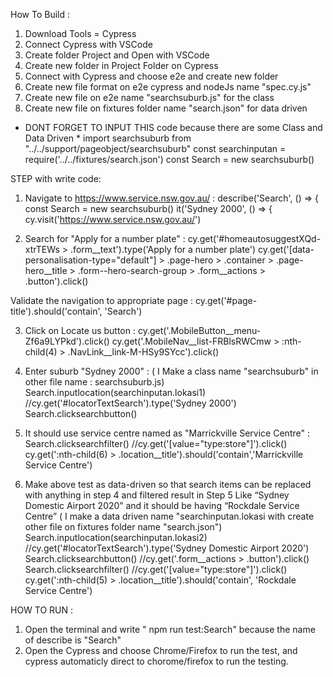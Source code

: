 How To Build :
1. Download Tools = Cypress
2. Connect Cypress with VSCode
3. Create folder Project and Open with VSCode
4. Create new folder in Project Folder on Cypress
5. Connect with Cypress and choose e2e and create new folder
6. Create new file format on e2e cypress and nodeJs name "spec.cy.js"
7. Create new file on e2e name "searchsuburb.js" for the class
8. Create new file on fixtures folder name "search.json" for data driven

* DONT FORGET TO INPUT THIS code because there are some Class and Data Driven *
import searchsuburb from "../../support/pageobject/searchsuburb" 
const searchinputan = require('../../fixtures/search.json')
  const Search = new searchsuburb()

STEP with write code:
1. Navigate to https://www.service.nsw.gov.au/  :
describe('Search', () => {
  const Search = new searchsuburb()
  it('Sydney 2000', () => {
    cy.visit('https://www.service.nsw.gov.au/')

2. Search for "Apply for a number plate"  :
cy.get('#homeautosuggestXQd-xtrTEWs > .form__text').type('Apply for a number plate')
    cy.get('[data-personalisation-type="default"] > .page-hero > .container > .page-hero__title > .form--hero-search-group > .form__actions > .button').click()

  Validate the navigation to appropriate page :
  cy.get('#page-title').should('contain', 'Search')

3. Click on Locate us button :
cy.get('.MobileButton__menu-Zf6a9LYPkd').click()
    cy.get('.MobileNav__list-FRBlsRWCmw > :nth-child(4) > .NavLink__link-M-HSy9SYcc').click()

4. Enter suburb "Sydney 2000" : ( I Make a class name "searchsuburb" in other file name : searchsuburb.js)
Search.inputlocation(searchinputan.lokasi1)
    //cy.get('#locatorTextSearch').type('Sydney 2000')
    Search.clicksearchbutton()

5. It should use service centre named as "Marrickville Service Centre" :
Search.clicksearchfilter()
    //cy.get('[value="type:store"]').click()
    cy.get(':nth-child(6) > .location__title').should('contain','Marrickville Service Centre')

6. Make above test as data-driven so that search items can be replaced with anything in step 4 and filtered result in Step 5 
Like “Sydney Domestic Airport 2020” and it should be having “Rockdale Service Centre” 
( I make a data driven name "searchinputan.lokasi with create other file on fixtures folder name "search.json")
Search.inputlocation(searchinputan.lokasi2)
    //cy.get('#locatorTextSearch').type('Sydney Domestic Airport 2020')
    Search.clicksearchbutton()
    //cy.get('.form__actions > .button').click()
    Search.clicksearchfilter()
    //cy.get('[value="type:store"]').click()
    cy.get(':nth-child(5) > .location__title').should('contain', 'Rockdale Service Centre')

HOW TO RUN :
1. Open the terminal and write " npm run test:Search" because the name of describe is "Search"
2. Open the Cypress and choose Chrome/Firefox to run the test, and cypress automaticly direct to chorome/firefox to run the testing.
